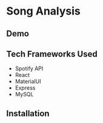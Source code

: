 # Song Analysis
## Demo
## Tech Frameworks Used
* Spotify API
* React
* MaterialUI
* Express
* MySQL
## Installation

